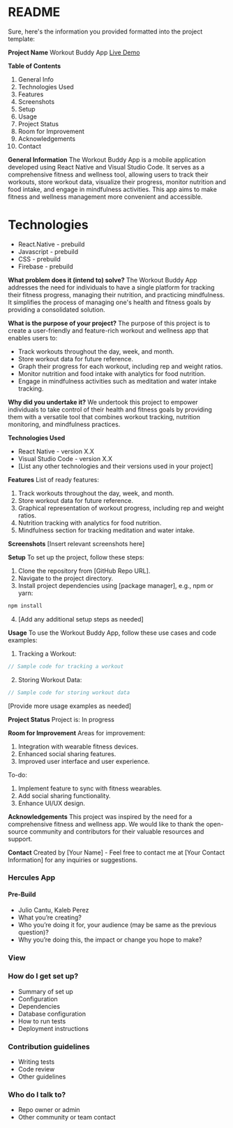 # README #
Sure, here's the information you provided formatted into the project template:

**Project Name**
Workout Buddy App
[Live Demo](#)

**Table of Contents**
1. General Info
2. Technologies Used
3. Features
4. Screenshots
5. Setup
6. Usage
7. Project Status
8. Room for Improvement
9. Acknowledgements
10. Contact

**General Information**
The Workout Buddy App is a mobile application developed using React Native and Visual Studio Code. It serves as a comprehensive fitness and wellness tool, allowing users to track their workouts, store workout data, visualize their progress, monitor nutrition and food intake, and engage in mindfulness activities. This app aims to make fitness and wellness management more convenient and accessible.

# Technologies #
* React.Native - prebuild
* Javascript - prebuild
* CSS - prebuild
* Firebase - prebuild

**What problem does it (intend to) solve?**
The Workout Buddy App addresses the need for individuals to have a single platform for tracking their fitness progress, managing their nutrition, and practicing mindfulness. It simplifies the process of managing one's health and fitness goals by providing a consolidated solution.

**What is the purpose of your project?**
The purpose of this project is to create a user-friendly and feature-rich workout and wellness app that enables users to:

- Track workouts throughout the day, week, and month.
- Store workout data for future reference.
- Graph their progress for each workout, including rep and weight ratios.
- Monitor nutrition and food intake with analytics for food nutrition.
- Engage in mindfulness activities such as meditation and water intake tracking.

**Why did you undertake it?**
We undertook this project to empower individuals to take control of their health and fitness goals by providing them with a versatile tool that combines workout tracking, nutrition monitoring, and mindfulness practices.

**Technologies Used**
- React Native - version X.X
- Visual Studio Code - version X.X
- [List any other technologies and their versions used in your project]

**Features**
List of ready features:
1. Track workouts throughout the day, week, and month.
2. Store workout data for future reference.
3. Graphical representation of workout progress, including rep and weight ratios.
4. Nutrition tracking with analytics for food nutrition.
5. Mindfulness section for tracking meditation and water intake.

**Screenshots**
[Insert relevant screenshots here]

**Setup**
To set up the project, follow these steps:

1. Clone the repository from [GitHub Repo URL].
2. Navigate to the project directory.
3. Install project dependencies using [package manager], e.g., npm or yarn:

```bash
npm install
```

4. [Add any additional setup steps as needed]

**Usage**
To use the Workout Buddy App, follow these use cases and code examples:

1. Tracking a Workout:
```javascript
// Sample code for tracking a workout
```

2. Storing Workout Data:
```javascript
// Sample code for storing workout data
```

[Provide more usage examples as needed]

**Project Status**
Project is: In progress

**Room for Improvement**
Areas for improvement:
1. Integration with wearable fitness devices.
2. Enhanced social sharing features.
3. Improved user interface and user experience.

To-do:
1. Implement feature to sync with fitness wearables.
2. Add social sharing functionality.
3. Enhance UI/UX design.

**Acknowledgements**
This project was inspired by the need for a comprehensive fitness and wellness app. We would like to thank the open-source community and contributors for their valuable resources and support.

**Contact**
Created by [Your Name] - Feel free to contact me at [Your Contact Information] for any inquiries or suggestions.

### Hercules App ###

#### Pre-Build ####
* Julio Cantu, Kaleb Perez
* What you’re creating?
* Who you’re doing it for, your audience (may be same as the previous question)?
* Why you’re doing this, the impact or change you hope to make?

### View ###

### How do I get set up? ###

* Summary of set up
* Configuration
* Dependencies
* Database configuration
* How to run tests
* Deployment instructions

### Contribution guidelines ###

* Writing tests
* Code review
* Other guidelines

### Who do I talk to? ###

* Repo owner or admin
* Other community or team contact